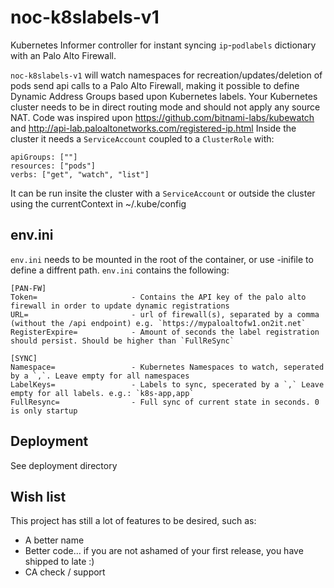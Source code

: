 # noc-k8slabels-v1

Kubernetes Informer controller for instant syncing `ip`-`podlabels` dictionary with an Palo Alto Firewall.

`noc-k8slabels-v1` will watch namespaces for recreation/updates/deletion of pods send api calls to a Palo Alto Firewall, making it possible to define Dynamic Address Groups based upon Kubernetes labels. Your Kubernetes cluster needs to be in direct routing mode and should not apply any source NAT.  Code was inspired upon https://github.com/bitnami-labs/kubewatch and http://api-lab.paloaltonetworks.com/registered-ip.html
Inside the cluster it needs a `ServiceAccount` coupled to a `ClusterRole` with:
```
apiGroups: [""]
resources: ["pods"]
verbs: ["get", "watch", "list"]
```
It can be run insite the cluster with a `ServiceAccount` or outside the cluster using the currentContext in ~/.kube/config


## env.ini
`env.ini` needs to be mounted in the root of the container, or use -inifile to define a diffrent path. `env.ini` contains the following:
```
[PAN-FW]
Token=                     - Contains the API key of the palo alto firewall in order to update dynamic registrations
URL=                       - url of firewall(s), separated by a comma (without the /api endpoint) e.g. `https://mypaloaltofw1.on2it.net`
RegisterExpire=            - Amount of seconds the label registration should persist. Should be higher than `FullReSync`

[SYNC]
Namespace=                 - Kubernetes Namespaces to watch, seperated by a `,`. Leave empty for all namespaces
LabelKeys=                 - Labels to sync, specerated by a `,` Leave empty for all labels. e.g.: `k8s-app,app`
FullResync=                - Full sync of current state in seconds. 0 is only startup
```
## Deployment
See deployment directory


## Wish list
This project has still a lot of features to be desired, such as:
 * A better name
 * Better code... if you are not ashamed of your first release, you have shipped to late :)
 * CA check / support
 